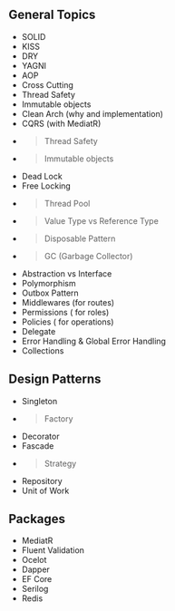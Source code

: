 ## General Topics

- SOLID
- KISS
- DRY
- YAGNI
- AOP
- Cross Cutting
- Thread Safety
- Immutable objects
- Clean Arch (why and implementation)
- CQRS (with MediatR)
- > Thread Safety
- > Immutable objects
- Dead Lock
- Free Locking
- > Thread Pool
- > Value Type vs Reference Type
- > Disposable Pattern
- > GC (Garbage Collector)
- Abstraction vs Interface
- Polymorphism
- Outbox Pattern
- Middlewares (for routes)
- Permissions ( for roles)
- Policies ( for operations)
- Delegate
- Error Handling & Global Error Handling
- Collections

## Design Patterns

- Singleton
- > Factory
- Decorator
- Fascade
- > Strategy
- Repository
- Unit of Work

## Packages

- MediatR
- Fluent Validation
- Ocelot
- Dapper
- EF Core
- Serilog
- Redis
